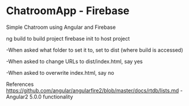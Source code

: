 # ChatroomApp - Firebase

Simple Chatroom using Angular and Firebase

ng build to build project
firebase init to host project

-When asked what folder to set it to, set to dist (where build is accessed)

-When asked to change URLs to dist/index.html, say yes

-When asked to overwrite index.html, say no


References
https://github.com/angular/angularfire2/blob/master/docs/rtdb/lists.md - Angular2 5.0.0 functionality
